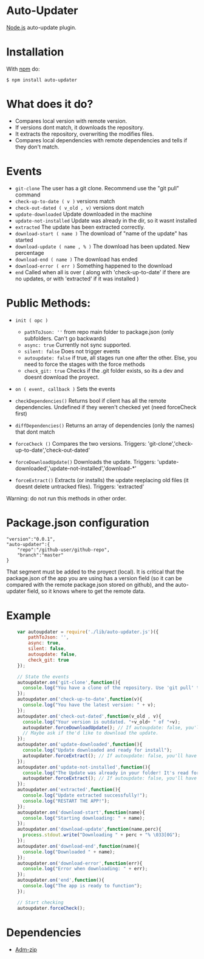# Auto-Updater

[Node.js](http://nodejs.org/) auto-update plugin.

# Installation
	
With [npm](http://npmjs.org) do:

    $ npm install auto-updater

# What does it do?

 * Compares local version with remote version.
 * If versions dont match, it downloads the repository.
 * It extracts the repository, overwriting the modifies files.
 * Compares local dependencies with remote dependencies and tells if they don't match.

# Events

 * `git-clone` The user has a git clone. Recommend use the "git pull" command
 * `check-up-to-date ( v )` versions match
 * `check-out-dated ( v_old , v)` versions dont match
 * `update-downloaded` Update downloaded in the machine
 * `update-not-installed` Update was already in the dir, so it wasnt installed
 * `extracted` The update has been extracted correctly.
 * `download-start ( name )` The download of "name of the update" has started
 * `download-update ( name , % )` The download has been updated. New percentage
 * `download-end ( name )` The download has ended
 * `download-error ( err )` Something happened to the download
 * `end` Called when all is over ( along with 'check-up-to-date' if there are no updates, or with 'extracted' if it was installed )

# Public Methods:

 * `init ( opc )`
   * `pathToJson: ''` from repo main folder to package.json (only subfolders. Can't go backwards)
   * `async: true` Currently not sync supported.
   * `silent: false` Does not trigger events
   * `autoupdate: false` if true, all stages run one after the other. Else, you need to force the stages with the force methods
   * `check_git: true` Checks if the .git folder exists, so its a dev and doesnt download the proyect.

 * `on ( event, callback )` Sets the events
		
 * `checkDependencies()` Returns bool if client has all the remote dependencies. Undefined if they weren't checked yet (need forceCheck first)
 * `diffDependencies()` Returns an array of dependencies (only the names) that dont match

 * `forceCheck ()` Compares the two versions. Triggers: 'git-clone','check-up-to-date','check-out-dated'
 * `forceDownloadUpdate()` Downloads the update. Triggers: 'update-downloaded','update-not-installed','download-*'
 * `forceExtract()` Extracts (or installs) the update reeplacing old files (it doesnt delete untracked files). Triggers: 'extracted'

Warning: do not run this methods in other order.

# Package.json configuration
	
	"version":"0.0.1",
	"auto-updater":{
		"repo":"/github-user/github-repo",
		"branch":"master"
	}

That segment must be added to the proyect (local). It is critical that the package.json of the app you are using has a version field (so it can be compared with the remote package.json stored on github), and the auto-updater field, so it knows where to get the remote data.

# Example
```javascript
	var autoupdater = require('./lib/auto-updater.js')({
		pathToJson: '',
		async: true,
		silent: false,
		autoupdate: false,
		check_git: true
	});

	// State the events
	autoupdater.on('git-clone',function(){
	  console.log("You have a clone of the repository. Use 'git pull' to be up-to-date");
	});
	autoupdater.on('check-up-to-date',function(v){
	  console.log("You have the latest version: " + v);
	});
	autoupdater.on('check-out-dated',function(v_old , v){
	  console.log("Your version is outdated. "+v_old+ " of "+v);
	  autoupdater.forceDownloadUpdate(); // If autoupdate: false, you'll have to do this manually.
	  // Maybe ask if the'd like to download the update.
	});
	autoupdater.on('update-downloaded',function(){
	  console.log("Update downloaded and ready for install");
	  autoupdater.forceExtract(); // If autoupdate: false, you'll have to do this manually.
	});
	autoupdater.on('update-not-installed',function(){
	  console.log("The Update was already in your folder! It's read for install");
	  autoupdater.forceExtract(); // If autoupdate: false, you'll have to do this manually.
	});
	autoupdater.on('extracted',function(){
	  console.log("Update extracted successfully!");
	  console.log("RESTART THE APP!");
	});
	autoupdater.on('download-start',function(name){
	  console.log("Starting downloading: " + name);
	});
	autoupdater.on('download-update',function(name,perc){
	  process.stdout.write("Downloading " + perc + "% \033[0G");
	});
	autoupdater.on('download-end',function(name){
	  console.log("Downloaded " + name);
	});
	autoupdater.on('download-error',function(err){
	  console.log("Error when downloading: " + err);
	});
	autoupdater.on('end',function(){
	  console.log("The app is ready to function");
	});

	// Start checking
	autoupdater.forceCheck();
```

# Dependencies
 * [Adm-zip](https://github.com/cthackers/adm-zip)
